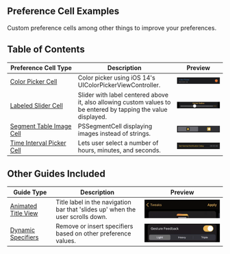## Preference Cell Examples
Custom preference cells among other things to improve your preferences.

## Table of Contents
| Preference&nbsp;Cell&nbsp;Type | Description | Preview |
| ------------------------------ | ----------- | ------- |
| [Color Picker Cell](https://github.com/LacertosusRepo/Preference-Cell-Examples/tree/main/Color%20Picker%20Cell) | Color picker using iOS 14's UIColorPickerViewController. | <img src="./Color Picker Cell/preview.png" alt="Preview"> |
| [Labeled Slider Cell](https://github.com/LacertosusRepo/Preference-Cell-Examples/tree/main/Labeled%20Slider%20Cell) | Slider with label centered above it, also allowing custom values to be entered by tapping the value displayed. | <img src="./Labeled Slider Cell/preview.png" alt="Preview"> |
| [Segment Table Image Cell](https://github.com/LacertosusRepo/Preference-Cell-Examples/tree/main/Segment%20Table%20Image%20Cell) | PSSegmentCell displaying images instead of strings. | <img src="./Segment Table Image Cell/preview.png" alt="Preview"> |
| [Time Interval Picker Cell](https://github.com/LacertosusRepo/Preference-Cell-Examples/tree/main/Time%20Interval%20Picker%20Cell) | Lets user select a number of hours, minutes, and seconds. | <img src="./Time Interval Picker Cell/preview.png" alt="Preview"> |

<!-- Preview size: 1125x168 -->
<!-- | [EXAMPLE](https://github.com/LacertosusRepo/Preference-Cell-Examples/tree/main/) | DESCRIPTION | <img src="./EXAMPLE/preview.png" alt="Preview"> | -->

## Other Guides Included
| Guide&nbsp;Type | Description | Preview |
| --------------- | ----------- | ------- |
| [Animated Title View](https://github.com/LacertosusRepo/Preference-Cell-Examples/tree/main/Animated%20Title%20View) | Title label in the navigation bar that 'slides up' when the user scrolls down. | <img src="./Animated Title View/preview.gif" alt="Preview" width="488"> |
| [Dynamic Specifiers](https://github.com/LacertosusRepo/Preference-Cell-Examples/tree/main/Dynamic%20Specifiers) | Remove or insert specifiers based on other preference values. | <img src="./Dynamic Specifiers/preview.gif" alt="Preview" width="488"> |

<!-- Preview size: 886x216 -->
<!-- | [EXAMPLE](https://github.com/LacertosusRepo/Preference-Cell-Examples/tree/main/) | DESCRIPTION | <img src="./EXAMPLE/preview.gif" alt="Preview" width="488"> | -->
